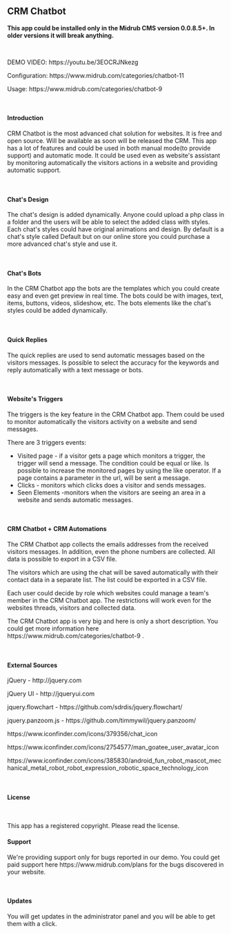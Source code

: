<h2>CRM Chatbot</h2>

<p><strong>This app could be installed only in the Midrub CMS version 0.0.8.5+. In older versions it will break anything.</strong></p>

<br>

<p>DEMO VIDEO: https://youtu.be/3EOCRJNkezg</p>

<p>Configuration: https://www.midrub.com/categories/chatbot-11</p>

<p>Usage: https://www.midrub.com/categories/chatbot-9</p>

<br>

<h4>Introduction</h4>

<p>CRM Chatbot is the most advanced chat solution for websites. It is free and open source. Will be available as soon will be released the CRM. This app has a lot of features and could be used in both manual mode(to provide support) and automatic mode. It could be used even as website's assistant by monitoring automatically the visitors actions in a website and providing automatic support.</p>

<br>

<h4>Chat's Design</h4>

<p>The chat's design is added dynamically. Anyone could upload a php class in a folder and the users will be able to select the added class with styles. Each chat's styles could have original animations and design. By default is a chat's style called Default but on our online store you could purchase a more advanced chat's style and use it.</p>

<br>

<h4>Chat's Bots</h4>

<p>In the CRM Chatbot app the bots are the templates which you could create easy and even get preview in real time. The bots could be with images, text, items, buttons, videos, slideshow, etc. The bots elements like the chat's styles could be added dynamically.</p>

<br>

<h4>Quick Replies</h4>

<p>The quick replies are used to send automatic messages based on the visitors messages. Is possible to select the accuracy for the keywords and reply automatically with a text message or bots.</p>

<br>

<h4>Website's Triggers</h4>

<p>The triggers is the key feature in the CRM Chatbot app. Them could be used to monitor automatically the visitors activity on a website and send messages.</p>

<p>There are 3 triggers events: </p>

<ul>
    <li>Visited page - if a visitor gets a page which monitors a trigger, the trigger will send a message. The condition could be equal or like. Is possible to increase the monitored pages by using the like operator. If a page contains a parameter in the url, will be sent a message.</li>
    <li>Clicks - monitors which clicks does a visitor and sends messages.</li>
    <li>Seen Elements -monitors when the visitors are seeing an area in a website and sends automatic messages.</li>
</ul>

<br>

<h4>CRM Chatbot + CRM Automations</h4>

<p>The CRM Chatbot app collects the emails addresses from the received visitors messages. In addition, even the phone numbers are collected. All data is possible to export in a CSV file.</p>

<p>The visitors which are using the chat will be saved automatically with their contact data in a separate list. The list could be exported in a CSV file.</p>

<p>Each user could decide by role which websites could manage a team's member in the CRM Chatbot app. The restrictions will work even for the websites threads, visitors and collected data.</p>

<p>The CRM Chatbot app is very big and here is only a short description. You could get more information here https://www.midrub.com/categories/chatbot-9 .</p>

<br>

<h4>External Sources</h4>

<p>jQuery - http://jquery.com</p>

<p>jQuery UI - http://jqueryui.com</p>

<p>jquery.flowchart - https://github.com/sdrdis/jquery.flowchart/</p>

<p>jquery.panzoom.js - https://github.com/timmywil/jquery.panzoom/</p>

<p>https://www.iconfinder.com/icons/379356/chat_icon</p>

<p>https://www.iconfinder.com/icons/2754577/man_goatee_user_avatar_icon</p>

<p>https://www.iconfinder.com/icons/385830/android_fun_robot_mascot_mechanical_metal_robot_robot_expression_robotic_space_technology_icon</p>

<br>

<h4>License</h4>

<br>

<p>This app has a registered copyright. Please read the license.</p>

<h4>Support</h4>

<p>We're providing support only for bugs reported in our demo. You could get paid support here https://www.midrub.com/plans for the bugs discovered in your website.</p>

<br>

<h4>Updates</h4>

<p>You will get updates in the administrator panel and you will be able to get them with a click.</p>